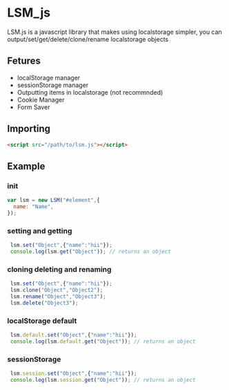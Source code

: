 # LSM_js

LSM.js is a javascript library that makes using localstorage simpler, you can output/set/get/delete/clone/rename localstorage objects

## Fetures
+ localStorage manager
+ sessionStorage manager
+ Outputting items in localstorage (not recommnded)
+ Cookie Manager
+ Form Saver

## Importing
```html
<script src="/path/to/lsm.js"></script>
```

## Example
### init
```javascript
var lsm = new LSM("#element",{
  name: "Name",
});
```
### setting and getting
```javascript
 lsm.set("Object",{"name":"hii"});
 console.log(lsm.get("Object")); // returns an object
```
### cloning deleting and renaming
```javascript
 lsm.set("Object",{"name":"hii"});
 lsm.clone("Object","Object2");
 lsm.rename("Object","Object3");
 lsm.delete("Object3");
```

### localStorage default
```javascript
 lsm.default.set("Object",{"name":"hii"});
 console.log(lsm.default.get("Object")); // returns an object
```

### sessionStorage
```javascript
 lsm.session.set("Object",{"name":"hii"});
 console.log(lsm.session.get("Object")); // returns an object
```

